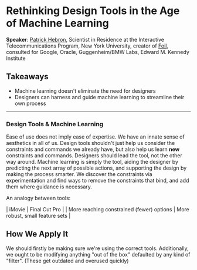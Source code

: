 # Rethinking Design Tools in the Age of Machine Learning

__Speaker__: [Patrick Hebron](http://www.patrickhebron.com/), Scientist in Residence at the Interactive Telecommunications Program, New York University, creator of [Foil](http://www.thinkfoil.com/), consulted for Google, Oracle, Guggenheim/BMW Labs, Edward M. Kennedy Institute

## Takeaways

- Machine learning doesn't eliminate the need for designers
- Designers can harness and guide machine learning to streamline their own process

---

### Design Tools & Machine Learning

Ease of use does not imply ease of expertise. We have an innate sense of aesthetics in all of us. Design tools shouldn't just help us consider the constraints and commands we already have, but also help us learn __new__ constraints and commands. Designers should lead the tool, not the other way around. Machine learning is simply the tool, aiding the designer by predicting the next array of possible actions, and supporting the design by making the process smarter. We discover the constraints via experimentation and find ways to remove the constraints that bind, and add them where guidance is necessary.

An analogy between tools:

| iMovie | Final Cut Pro |
| More reaching constrained (fewer) options | More robust, small feature sets |

## How We Apply It

We should firstly be making sure we're using the correct tools. Additionally, we ought to be modifying anything "out of the box" defaulted by any kind of "filter". (These get outdated and overused quickly)
